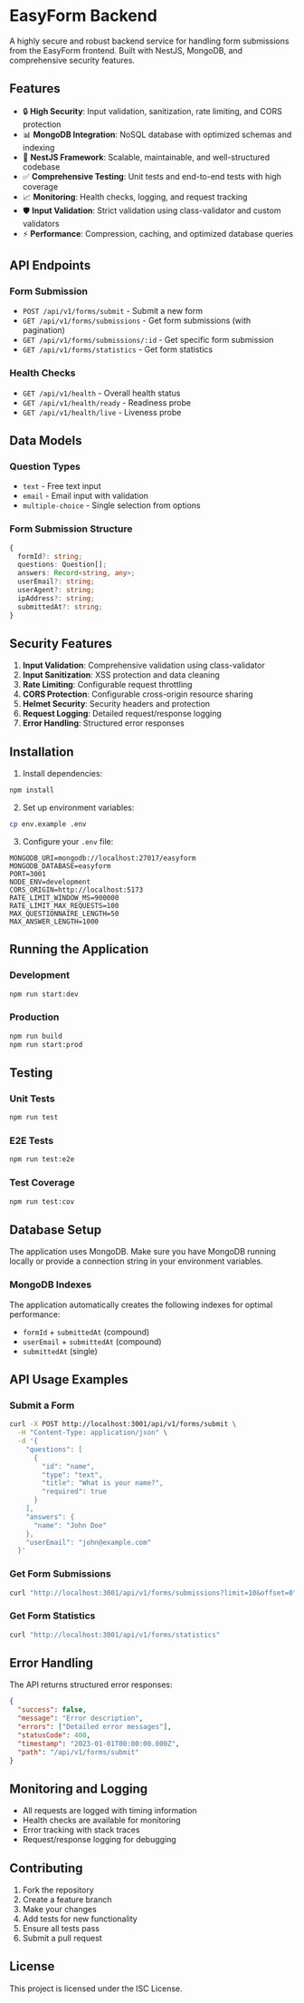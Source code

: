 # EasyForm Backend

A highly secure and robust backend service for handling form submissions from the EasyForm frontend. Built with NestJS, MongoDB, and comprehensive security features. 
## Features

- 🔒 **High Security**: Input validation, sanitization, rate limiting, and CORS protection
- 📊 **MongoDB Integration**: NoSQL database with optimized schemas and indexing
- 🚀 **NestJS Framework**: Scalable, maintainable, and well-structured codebase
- ✅ **Comprehensive Testing**: Unit tests and end-to-end tests with high coverage
- 📈 **Monitoring**: Health checks, logging, and request tracking
- 🛡️ **Input Validation**: Strict validation using class-validator and custom validators
- ⚡ **Performance**: Compression, caching, and optimized database queries

## API Endpoints

### Form Submission
- `POST /api/v1/forms/submit` - Submit a new form
- `GET /api/v1/forms/submissions` - Get form submissions (with pagination)
- `GET /api/v1/forms/submissions/:id` - Get specific form submission
- `GET /api/v1/forms/statistics` - Get form statistics

### Health Checks
- `GET /api/v1/health` - Overall health status
- `GET /api/v1/health/ready` - Readiness probe
- `GET /api/v1/health/live` - Liveness probe

## Data Models

### Question Types
- `text` - Free text input
- `email` - Email input with validation
- `multiple-choice` - Single selection from options

### Form Submission Structure
```typescript
{
  formId?: string;
  questions: Question[];
  answers: Record<string, any>;
  userEmail?: string;
  userAgent?: string;
  ipAddress?: string;
  submittedAt?: string;
}
```

## Security Features

1. **Input Validation**: Comprehensive validation using class-validator
2. **Input Sanitization**: XSS protection and data cleaning
3. **Rate Limiting**: Configurable request throttling
4. **CORS Protection**: Configurable cross-origin resource sharing
5. **Helmet Security**: Security headers and protection
6. **Request Logging**: Detailed request/response logging
7. **Error Handling**: Structured error responses

## Installation

1. Install dependencies:
```bash
npm install
```

2. Set up environment variables:
```bash
cp env.example .env
```

3. Configure your `.env` file:
```env
MONGODB_URI=mongodb://localhost:27017/easyform
MONGODB_DATABASE=easyform
PORT=3001
NODE_ENV=development
CORS_ORIGIN=http://localhost:5173
RATE_LIMIT_WINDOW_MS=900000
RATE_LIMIT_MAX_REQUESTS=100
MAX_QUESTIONNAIRE_LENGTH=50
MAX_ANSWER_LENGTH=1000
```

## Running the Application

### Development
```bash
npm run start:dev
```

### Production
```bash
npm run build
npm run start:prod
```

## Testing

### Unit Tests
```bash
npm run test
```

### E2E Tests
```bash
npm run test:e2e
```

### Test Coverage
```bash
npm run test:cov
```

## Database Setup

The application uses MongoDB. Make sure you have MongoDB running locally or provide a connection string in your environment variables.

### MongoDB Indexes
The application automatically creates the following indexes for optimal performance:
- `formId` + `submittedAt` (compound)
- `userEmail` + `submittedAt` (compound)
- `submittedAt` (single)

## API Usage Examples

### Submit a Form
```bash
curl -X POST http://localhost:3001/api/v1/forms/submit \
  -H "Content-Type: application/json" \
  -d '{
    "questions": [
      {
        "id": "name",
        "type": "text",
        "title": "What is your name?",
        "required": true
      }
    ],
    "answers": {
      "name": "John Doe"
    },
    "userEmail": "john@example.com"
  }'
```

### Get Form Submissions
```bash
curl "http://localhost:3001/api/v1/forms/submissions?limit=10&offset=0"
```

### Get Form Statistics
```bash
curl "http://localhost:3001/api/v1/forms/statistics"
```

## Error Handling

The API returns structured error responses:

```json
{
  "success": false,
  "message": "Error description",
  "errors": ["Detailed error messages"],
  "statusCode": 400,
  "timestamp": "2023-01-01T00:00:00.000Z",
  "path": "/api/v1/forms/submit"
}
```

## Monitoring and Logging

- All requests are logged with timing information
- Health checks are available for monitoring
- Error tracking with stack traces
- Request/response logging for debugging

## Contributing

1. Fork the repository
2. Create a feature branch
3. Make your changes
4. Add tests for new functionality
5. Ensure all tests pass
6. Submit a pull request

## License

This project is licensed under the ISC License.
